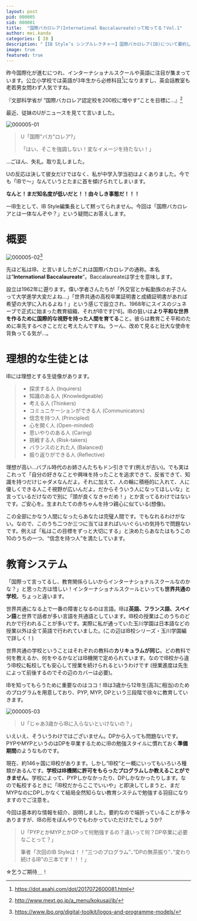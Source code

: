 ```yaml
---
layout: post
pid: 000005
sid: 000001
title:  "国際バカロレア(International Baccalaureate)って知ってる？Vol.1"
author: mei.kanda
categories: [ IB ]
description: "【IB Style’s シンプルレクチャー】国際バカロレア(IB)について要約してみました。"
image: true
featured: true
---
```


昨今国際化が進むにつれ、インターナショナルスクールや英語に注目が集まっています。公立小学校では英語が3年生から必修科目[^1]になりますし、英会話教室も老若男女問わず人気ですね。

『文部科学省が ”国際バカロレア認定校を200校に増やす”ことを目標に…』[^2]

最近、従妹のUがニュースを見てて言いました。

![000005-01](https://res.cloudinary.com/ibstyle/image/upload/posts/000005/000005-01.png)

>U「国際"バカ"ロレア?」
>
>「はい、そこを強調しない！変なイメージを持たない！」

…ごほん、失礼。取り乱しました。

Uの反応は決して彼女だけではなく、私が中学入学当初はよくありました。今でも「IBで〜」なんていうとたまに首を傾げられてしまいます。

**なんと！まだ知名度が低いだと！！由々しき事態だ！！！**

一IB生として、IB Style編集長として黙ってられません。今回は「国際バカロレアとは一体なんぞや？」という疑問にお答えします。

# 概要

![000005-02](https://res.cloudinary.com/ibstyle/image/upload/posts/000005/000005-02.png)[^3]

先ほど私はIB、と言いましたがこれは国際バカロレアの通称。本名は”**International Baccalaureate**”。Baccalaureateは学士を意味します。

設立は1962年に遡ります。偉い学者さんたちが「外交官とか転勤族のお子さんって大学進学大変だよね…」「世界共通の高校卒業証明書と成績証明書があれば希望の大学に入れるよね！」という感じで設立され、1968年にスイスのジュネーブで正式に始まった教育組織、それがIBです[^6]。IBの狙いは**より平和な世界を作るために国際的な視野を持った人間を育てる**こと。彼らは教育こそ平和のために率先するべきことだと考えたんですね。うーん、改めて見ると壮大な使命を背負ってる気が…。

# 理想的な生徒とは

IBには理想とする生徒像があります。

> * 探求する人 (Inquirers)
> * 知識のある人 (Knowledgeable)
> * 考える人 (Thinkers)
> * コミュニケーションができる人 (Communicators)
> * 信念を持つ人 (Principled)
> * 心を開く人 (Open-minded)
> * 思いやりのある人 (Caring)
> * 挑戦する人 (Risk-takers)
> * バランスのとれた人 (Balanced)
> * 振り返りができる人 (Reflective)

理想が高い…バブル時代のお姉さんたちもドン引きです(例えが古い)。でも実はこれって「自分の好きなことや興味を持ったことを追求できて、反省できて、知識を持つだけじゃダメなんだよ。それに加えて、人の輪に積極的に入れて、人に優しくできる人こそ視野が広いんだよ。だからそういう人になってほしいな」と言っているだけなので別に「頭が良くなきゃだめ！」とか言ってるわけではないです。ご安心を。生まれたての赤ちゃんを持つ親心に似ている(想像)。

この全部にかなう人間になったらあなたは完璧人間です。でもなれるわけがない。なので、このうち二つか三つに当てはまればいいぐらいの気持ちで問題ないです。例えば「私はこの目標をずっと大切にする」と決めたらあなたはもうこの10のうちの一つ、“信念を持つ人”を満たしています。

# 教育システム

「国際って言ってるし、教育関係らしいからインターナショナルスクールなのかな？」と思った方は惜しい！インターナショナルスクールといっても**世界共通の学校**。ちょっと違います。

世界共通になる上で一番の障害となるのは言語。IBは**英語、フランス語、スペイン語**と世界で話者が多い言語を共通語としています。IB校の授業はこのうちのどれかで行われることが多いです。実際に私が通っていた玉川学園は日本語などの授業以外は全て英語で行われていました。(この辺はIB校シリーズ・玉川学園編で詳しく！)

世界共通の学校ということはそれぞれの教科の**カリキュラムが同じ**。どの教科で何を教えるか、何をやるかなどはIB機関で定められています。なのでIB校から違うIB校に転校しても安心して授業を続けられるというわけです (授業進度は先生によって前後するのでその辺のカバーは必要)。

IBを知ってもらうために重要なのはココ！IBは3歳から12年生(高3に相当)のためのプログラムを用意しており、PYP, MYP, DPという三段階で徐々に教育していきます。

![000005-03](https://res.cloudinary.com/ibstyle/image/upload/posts/000005/000005-03.png)

> U「じゃあ3歳からIBに入らないといけないの？」

いえいえ、そういうわけではございません。DPから入っても問題ないです。PYPやMYPというのはDPを卒業するためにIBの勉強スタイルに慣れておく**準備期間**のようなものです。


現在、約146ヶ国にIB校があります。しかし“IB校“と一概にいってもいろいろ種類があるんです。**学校はIB機関に許可をもらったプログラムしか教えることができません**。学校によって、PYPしかなかったり、DPしかなかったりします。なので転校するときに「IB校だからここでいいや」と即決してしまうと、まだMYPなのにDPしかなくて結局全然知らない教育システムで勉強する羽目になりますのでご注意を。

今回は基本的な情報を紹介、説明しました。要約なので端折っていることが多々ありますが、IBの形をぼんやりでもわかっていただけたでしょうか?

> U「PYPとかMYPとかDPって何勉強するの？違いって何？DP卒業に必要なことって？」
> 
> 筆者「次回のIB Styleは！！”三つのプログラム”、”DPの無茶振り”、”変わり続けるIB”の三本です！！！」

☆乞うご期待＿！


[^1]: https://dot.asahi.com/dot/2017072600081.html
[^2]: http://www.mext.go.jp/a_menu/kokusai/ib/
[^3]: https://www.ibo.org/digital-toolkit/logos-and-programme-models/
[^4]: https://www.ibo.org/globalassets/digital-tookit/presentations/1711-presentation-history-of-the-ib-en.pdf